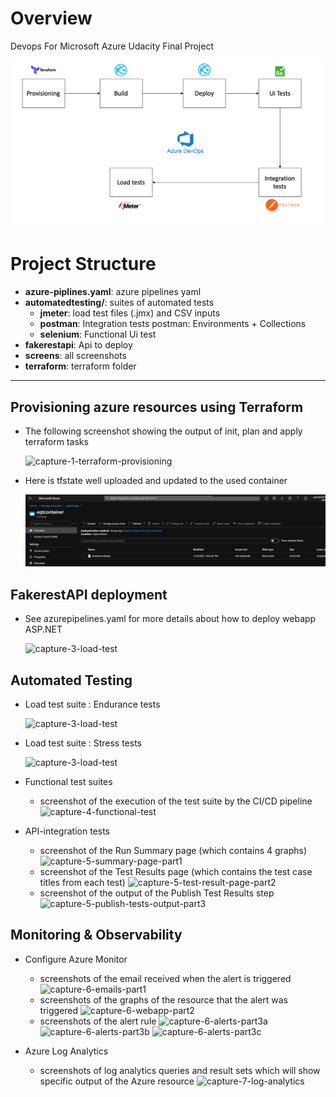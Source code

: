 # Overview

Devops For Microsoft Azure Udacity Final Project

![pipeline](pipelinediag.png)

# Project Structure

- **azure-piplines.yaml**: azure pipelines yaml
- **automatedtesting/**: suites of automated tests
  - **jmeter**: load test files (.jmx) and CSV inputs
  - **postman**: Integration tests postman: Environments + Collections
  - **selenium**: Functional Ui test
- **fakerestapi**: Api to deploy
- **screens**: all screenshots
- **terraform**: terraform folder

---

## Provisioning azure resources using Terraform

- The following screenshot showing the output of init, plan and apply terraform tasks

  ![capture-1-terraform-provisioning](screenshots/provisionning.png)

- Here is tfstate well uploaded and updated to the used container

  ![capture-1-terraform-tfstate](screens/tfstate.png)

## FakerestAPI deployment

- See azurepipelines.yaml for more details about how to deploy webapp ASP.NET

  ![capture-3-load-test]()

## Automated Testing

- Load test suite : Endurance tests

  ![capture-3-load-test]()

- Load test suite : Stress tests

  ![capture-3-load-test]()

- Functional test suites

  - screenshot of the execution of the test suite by the CI/CD pipeline
    ![capture-4-functional-test](screenshots/capture-4-functional-test.png)

- API-integration tests
  - screenshot of the Run Summary page (which contains 4 graphs)
    ![capture-5-summary-page-part1](screenshots/capture-5-summary-page-part1.png)
  - screenshot of the Test Results page (which contains the test case titles from each test)
    ![capture-5-test-result-page-part2](screenshots/capture-5-test-result-page-part2.png)
  - screenshot of the output of the Publish Test Results step
    ![capture-5-publish-tests-output-part3](screenshots/capture-5-publish-tests-output-part3.png)

## Monitoring & Observability

- Configure Azure Monitor

  - screenshots of the email received when the alert is triggered
    ![capture-6-emails-part1](screenshots/capture-6-emails-part1.png)
  - screenshots of the graphs of the resource that the alert was triggered
    ![capture-6-webapp-part2](screenshots/capture-6-webapp-part2.png)
  - screenshots of the alert rule
    ![capture-6-alerts-part3a](screenshots/capture-6-alerts-part3c.png)
    ![capture-6-alerts-part3b](screenshots/capture-6-alerts-part3c.png)
    ![capture-6-alerts-part3c](screenshots/capture-6-alerts-part3c.png)

- Azure Log Analytics
  - screenshots of log analytics queries and result sets which will show specific output of the Azure resource
    ![capture-7-log-analytics](screenshots/capture-7-log-analytics.png)
